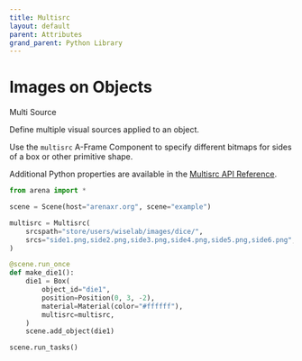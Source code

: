 ```yaml
---
title: Multisrc
layout: default
parent: Attributes
grand_parent: Python Library
---
```


# Images on Objects

Multi Source

Define multiple visual sources applied to an object.

Use the `multisrc` A-Frame Component to specify different bitmaps for sides of a box or other primitive shape.

Additional Python properties are available in the [Multisrc API Reference](/content/python-api/attributes/multisrc).

```python
from arena import *

scene = Scene(host="arenaxr.org", scene="example")

multisrc = Multisrc(
    srcspath="store/users/wiselab/images/dice/",
    srcs="side1.png,side2.png,side3.png,side4.png,side5.png,side6.png",
)

@scene.run_once
def make_die1():
    die1 = Box(
        object_id="die1",
        position=Position(0, 3, -2),
        material=Material(color="#ffffff"),
        multisrc=multisrc,
    )
    scene.add_object(die1)

scene.run_tasks()
```
